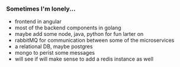 ### Sometimes I'm lonely...  
- frontend in angular
- most of the backend components in golang
- maybe add some node, java, python for fun larter on
- rabbitMQ for communication between some of the microservices
- a relational DB, maybe postgres
- mongo to perist some messages
- will see if will make sense to add a redis instance as well